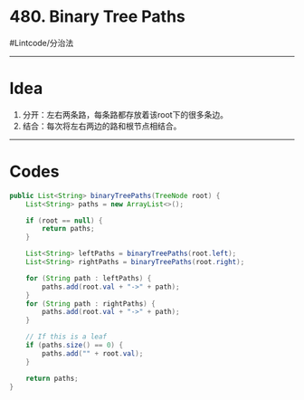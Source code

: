# 480. Binary Tree Paths
#Lintcode/分治法
- - - -
# Idea
1. 分开：左右两条路，每条路都存放着该root下的很多条边。
2. 结合：每次将左右两边的路和根节点相结合。
- - - -
# Codes
```java
public List<String> binaryTreePaths(TreeNode root) {
    List<String> paths = new ArrayList<>();

    if (root == null) {
        return paths;
    }

    List<String> leftPaths = binaryTreePaths(root.left);
    List<String> rightPaths = binaryTreePaths(root.right);

    for (String path : leftPaths) {
        paths.add(root.val + "->" + path);
    }
    for (String path : rightPaths) {
        paths.add(root.val + "->" + path);
    }

    // If this is a leaf
    if (paths.size() == 0) {
        paths.add("" + root.val);
    }

    return paths;
}
```